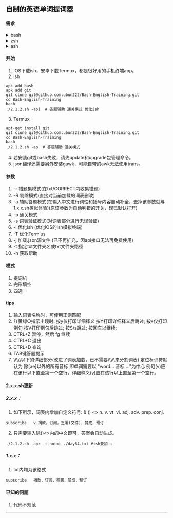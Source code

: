 ## 自制的英语单词提词器

#### 需求
<details>
<summary>bash</summary>

ish: apk add bash

termux: bash直接运行

macOS: 自带的bash版本没更新，需要用brew安装一下最新版本

wsl: 1和2可直接运行
</details>
<details>
<summary>zsh</summary>

ish: apk add zsh

termux: apt install zsh

macOS: 可直接运行

wsl12: apt install zsh
</details>
<details>
<summary>ash</summary>

ish: 自带ash

termux: Apline Linux官网下载minirootfs(3MB)解压后运行proot -0 -w / -r ./alpine后使用

macOS: docker

wsl: 从store下载Apline Linux或者用wsl --import Alpine C:\WSL\Alpine C:\WSL\Alpine\rootfs.tar.gz来运行
</details>

#### 开始
1. IOS下载ish，安卓下载Termux，都是很好用的手机终端app。
2. ish
```
apk add bash
apk add git
git clone git@github.com:ubun222/Bash-English-Training.git
cd Bash-English-Training
bash 
./2.1.2.sh -api  # 答题辅助 通关模式 优化ish
```
3. Termux
```
apt-get install git
git clone git@github.com:ubun222/Bash-English-Training.git
cd Bash-English-Training
bash 
./2.1.2.sh -ap  # 答题辅助 通关模式
```
4. 若安装git或bash失败，请先update和upgrade包管理命令。
5. json翻译还需要另外安装gawk，可能自带的awk无法使用trans。
#### 参数
1. -r 错题集模式(在txt/CORRECT内收集错题)
2. -R 剔除模式(直接对当前加载的词表删改)
3. -a 辅助答题模式(在输入中文进行词性和括号内容自动补全，去掉该参数就与1.x.x.sh类似体验)(原该参数为自动判错的开关，现已默认打开)
4. -p 通关模式
5. -s 词表验证模式(对词表部分进行无误验证)
6. -i 优化ish (优化iOS的ish模拟终端)
7. -T 优化Termius 
8. -j 加载.json源文件  (已不再扩充，因api接口无法再免费使用)
9. -t 指定txt文件夹名或txt文件夹路径
10. -h 获取帮助
#### 模式
1. 提词机
2. 完形填空
3. 四选一
#### tips
1. 输入词表名称时，可使用正则匹配
2. 红黄绿○指示出现时: 按y仅打印详细释义 按Y打印详细释义后跳过; 按v仅打印例句  按V打印例句后跳过; 按S/s跳过; 按回车以继续;
3. CTRL+Z 暂停，然后 fg 继续 
4. CTRL+C 退出 
5. CTRL+D 查询
6. TAB键答题提示
7. ~~\\\\\\\\\\以下的~~详细部分(改进了词表加载，已不需要\\\\\\\\\\来分割词表) 定位标识符默认为 除[ae]以外的所有音标 即单词需要以 "word... 音标 ..."为中心 例句(v)应在该行以下直至第一个空行，详细释义(y)应在该行以上直至第一个空行。
#### 2.x.x.sh更新
##### 2.x.x：
1. 如下所示，词表内增加自定义符号: & () <> n. v. vt. vi. adj. adv. prep. conj.
```
subscribe	v.捐款，订阅，签署(文件)，赞成，预订
```
2. 只需要输入除()<>内的中文即可，答案会自动生成。
```
./2.1.2.sh -apr -t notxt ./day64.txt #ish要加-i 
```
##### 1.x.x：
1. txt内均为该格式
```
subscribe	捐款，订阅，签署，赞成，预订
```

#### 已知的问题
1. 代码不规范

---
